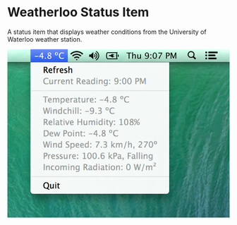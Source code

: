Weatherloo Status Item
====================

A status item that displays weather conditions from the University of Waterloo weather station.

![Screenshot](WeatherlooStatusItemScreenshot.png)
